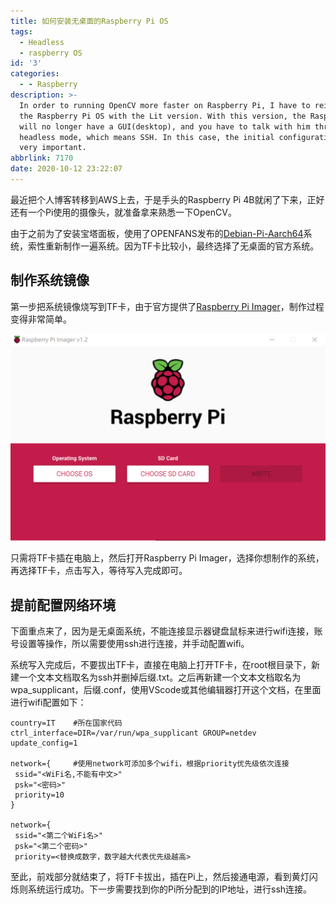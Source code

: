 ```yaml
---
title: 如何安装无桌面的Raspberry Pi OS
tags:
  - Headless
  - raspberry OS
id: '3'
categories:
  - - Raspberry
description: >-
  In order to running OpenCV more faster on Raspberry Pi, I have to reinstall
  the Raspberry Pi OS with the Lit version. With this version, the Raspberry Pi
  will no longer have a GUI(desktop), and you have to talk with him through
  headless mode, which means SSH. In this case, the initial configuration is
  very important.
abbrlink: 7170
date: 2020-10-12 23:22:07
---
```


最近把个人博客转移到AWS上去，于是手头的Raspberry Pi 4B就闲了下来，正好还有一个Pi使用的摄像头，就准备拿来熟悉一下OpenCV。

由于之前为了安装宝塔面板，使用了OPENFANS发布的[Debian-Pi-Aarch64](https://gitee.com/openfans-community/Debian-Pi-Aarch64)系统，索性重新制作一遍系统。因为TF卡比较小，最终选择了无桌面的官方系统。

## 制作系统镜像

第一步把系统镜像烧写到TF卡，由于官方提供了[Raspberry Pi Imager](https://www.raspberrypi.org/downloads/)，制作过程变得非常简单。

![Raspberry Pi Imager](https://raw.githubusercontent.com/CarloHan/pic-blog/master/pictures/raspberry%20pi%20image.png)

只需将TF卡插在电脑上，然后打开Raspberry Pi Imager，选择你想制作的系统，再选择TF卡，点击写入，等待写入完成即可。

## 提前配置网络环境

下面重点来了，因为是无桌面系统，不能连接显示器键盘鼠标来进行wifi连接，账号设置等操作，所以需要使用ssh进行连接，并手动配置wifi。

系统写入完成后，不要拔出TF卡，直接在电脑上打开TF卡，在root根目录下，新建一个文本文档取名为ssh并删掉后缀.txt。之后再新建一个文本文档取名为wpa\_supplicant，后缀.conf，使用VScode或其他编辑器打开这个文档，在里面进行wifi配置如下：

```shell
country=IT    #所在国家代码
ctrl_interface=DIR=/var/run/wpa_supplicant GROUP=netdev
update_config=1

network={     #使用network可添加多个wifi，根据priority优先级依次连接
 ssid="<WiFi名,不能有中文>" 
 psk="<密码>" 
 priority=10 
}
 
network={
 ssid="<第二个WiFi名>"
 psk="<第二个密码>" 
 priority=<替换成数字，数字越大代表优先级越高> 
```

至此，前戏部分就结束了，将TF卡拔出，插在Pi上，然后接通电源，看到黄灯闪烁则系统运行成功。下一步需要找到你的Pi所分配到的IP地址，进行ssh连接。
